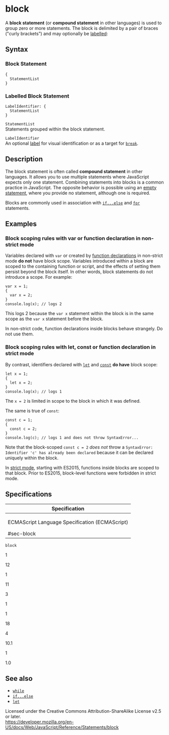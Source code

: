 block
=====

A **block statement** (or **compound statement** in other languages) is used to group zero or more statements. The block is delimited by a pair of braces ("curly brackets”) and may optionally be [labelled](label):

Syntax
------

### Block Statement

    {
      StatementList
    }

### Labelled Block Statement

    LabelIdentifier: {
      StatementList
    }

`StatementList`  
Statements grouped within the block statement.

`LabelIdentifier`  
An optional [label](label) for visual identification or as a target for [`break`](break).

Description
-----------

The block statement is often called **compound statement** in other languages. It allows you to use multiple statements where JavaScript expects only one statement. Combining statements into blocks is a common practice in JavaScript. The opposite behavior is possible using an [empty statement](empty), where you provide no statement, although one is required.

Blocks are commonly used in association with [`if...else`](if...else) and [`for`](for) statements.

Examples
--------

### Block scoping rules with var or function declaration in non-strict mode

Variables declared with `var` or created by [function declarations](function) in non-strict mode **do not** have block scope. Variables introduced within a block are scoped to the containing function or script, and the effects of setting them persist beyond the block itself. In other words, block statements do not introduce a scope. For example:

    var x = 1;
    {
      var x = 2;
    }
    console.log(x); // logs 2

This logs 2 because the `var x` statement within the block is in the same scope as the `var x` statement before the block.

In non-strict code, function declarations inside blocks behave strangely. Do not use them.

### Block scoping rules with let, const or function declaration in strict mode

By contrast, identifiers declared with [`let`](let) and [`const`](const) **do have** block scope:

    let x = 1;
    {
      let x = 2;
    }
    console.log(x); // logs 1

The `x = 2` is limited in scope to the block in which it was defined.

The same is true of `const`:

    const c = 1;
    {
      const c = 2;
    }
    console.log(c); // logs 1 and does not throw SyntaxError...

Note that the block-scoped `const c = 2` *does not* throw a `SyntaxError: Identifier 'c' has already been declared` because it can be declared uniquely within the block.

In [strict mode](../strict_mode), starting with ES2015, functions inside blocks are scoped to that block. Prior to ES2015, block-level functions were forbidden in strict mode.

Specifications
--------------

<table><colgroup><col style="width: 100%" /></colgroup><thead><tr class="header"><th>Specification</th></tr></thead><tbody><tr class="odd"><td><p>ECMAScript Language Specification (ECMAScript)<br />
</p><span class="small">#sec-block</span></td></tr></tbody></table>

`block`

1

12

1

11

3

1

1

18

4

10.1

1

1.0

See also
--------

-   [`while`](while)
-   [`if...else`](if...else)
-   [`let`](let)

Licensed under the Creative Commons Attribution-ShareAlike License v2.5 or later.  
<a href="https://developer.mozilla.org/en-US/docs/Web/JavaScript/Reference/Statements/block" class="_attribution-link">https://developer.mozilla.org/en-US/docs/Web/JavaScript/Reference/Statements/block</a>
